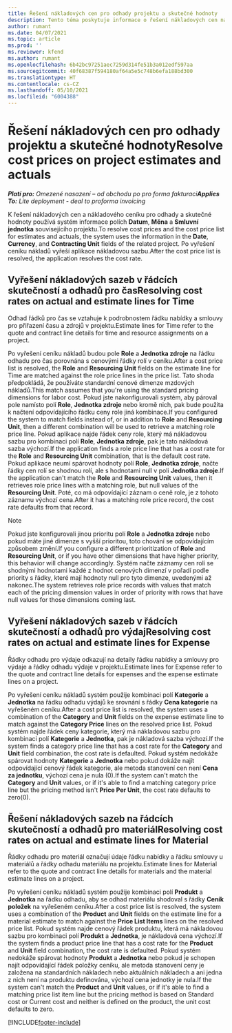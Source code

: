 ```yaml
---
title: Řešení nákladových cen pro odhady projektu a skutečné hodnoty
description: Tento téma poskytuje informace o řešení nákladových cen na základě projektových odhadů a skutečností.
author: rumant
ms.date: 04/07/2021
ms.topic: article
ms.prod: ''
ms.reviewer: kfend
ms.author: rumant
ms.openlocfilehash: 6b42bc97251aec7259d314fe51b3a012edf597aa
ms.sourcegitcommit: 40f68387f594180af64a5e5c748b6efa188bd300
ms.translationtype: HT
ms.contentlocale: cs-CZ
ms.lasthandoff: 05/10/2021
ms.locfileid: "6004388"
---
```

# <a name="resolve-cost-prices-on-project-estimates-and-actuals"></a><span data-ttu-id="9492e-103">Řešení nákladových cen pro odhady projektu a skutečné hodnoty</span><span class="sxs-lookup"><span data-stu-id="9492e-103">Resolve cost prices on project estimates and actuals</span></span> 

<span data-ttu-id="9492e-104">_**Platí pro:** Omezené nasazení – od obchodu po pro forma fakturaci_</span><span class="sxs-lookup"><span data-stu-id="9492e-104">_**Applies To:** Lite deployment - deal to proforma invoicing_</span></span>

<span data-ttu-id="9492e-105">K řešení nákladových cen a nákladového ceníku pro odhady a skutečné hodnoty používá systém informace polích **Datum**, **Měna** a **Smluvní jednotka** souvisejícího projektu.</span><span class="sxs-lookup"><span data-stu-id="9492e-105">To resolve cost prices and the cost price list for estimates and actuals, the system uses the information in the **Date**, **Currency**, and **Contracting Unit** fields of the related project.</span></span> <span data-ttu-id="9492e-106">Po vyřešení ceníku nákladů vyřeší aplikace nákladovou sazbu.</span><span class="sxs-lookup"><span data-stu-id="9492e-106">After the cost price list is resolved, the application resolves the cost rate.</span></span>

## <a name="resolving-cost-rates-on-actual-and-estimate-lines-for-time"></a><span data-ttu-id="9492e-107">Vyřešení nákladových sazeb v řádcích skutečností a odhadů pro čas</span><span class="sxs-lookup"><span data-stu-id="9492e-107">Resolving cost rates on actual and estimate lines for Time</span></span>

<span data-ttu-id="9492e-108">Odhad řádků pro čas se vztahuje k podrobnostem řádku nabídky a smlouvy pro přiřazení času a zdrojů v projektu.</span><span class="sxs-lookup"><span data-stu-id="9492e-108">Estimate lines for Time refer to the quote and contract line details for time and resource assignments on a project.</span></span>

<span data-ttu-id="9492e-109">Po vyřešení ceníku nákladů budou pole **Role** a **Jednotka zdroje** na řádku odhadu pro čas porovnána s cenovými řádky rolí v ceníku.</span><span class="sxs-lookup"><span data-stu-id="9492e-109">After a cost price list is resolved, the **Role** and **Resourcing Unit** fields on the estimate line for Time are matched against the role price lines in the price list.</span></span> <span data-ttu-id="9492e-110">Tato shoda předpokládá, že používáte standardní cenové dimenze mzdových nákladů.</span><span class="sxs-lookup"><span data-stu-id="9492e-110">This match assumes that you're using the standard pricing dimensions for labor cost.</span></span> <span data-ttu-id="9492e-111">Pokud jste nakonfigurovali systém, aby pároval pole namísto polí **Role**, **Jednotka zdroje** nebo kromě nich, pak bude použita k načtení odpovídajícího řádku ceny role jiná kombinace.</span><span class="sxs-lookup"><span data-stu-id="9492e-111">If you configured the system to match fields instead of, or in addition to **Role** and **Resourcing Unit**, then a different combination will be used to retrieve a matching role price line.</span></span> <span data-ttu-id="9492e-112">Pokud aplikace najde řádek ceny role, který má nákladovou sazbu pro kombinaci polí **Role**, **Jednotka zdroje**, pak je tato nákladová sazba výchozí.</span><span class="sxs-lookup"><span data-stu-id="9492e-112">If the application finds a role price line that has a cost rate for the **Role** and **Resourcing Unit** combination, that is the default cost rate.</span></span> <span data-ttu-id="9492e-113">Pokud aplikace neumí spárovat hodnoty polí **Role**, **Jednotka zdroje**, načte řádky cen rolí se shodnou rolí, ale s hodnotami null v poli **Jednotka zdroje**.</span><span class="sxs-lookup"><span data-stu-id="9492e-113">If the application can't match the **Role** and **Resourcing Unit** values, then it retrieves role price lines with a matching role, but null values of the **Resourcing Unit**.</span></span> <span data-ttu-id="9492e-114">Poté, co má odpovídající záznam o ceně role, je z tohoto záznamu výchozí cena.</span><span class="sxs-lookup"><span data-stu-id="9492e-114">After it has a matching role price record, the cost rate defaults from that record.</span></span> 

> [!NOTE]
> <span data-ttu-id="9492e-115">Pokud jste konfigurovali jinou prioritu polí **Role** a **Jednotka zdroje** nebo pokud máte jiné dimenze s vyšší prioritou, toto chování se odpovídajícím způsobem změní.</span><span class="sxs-lookup"><span data-stu-id="9492e-115">If you configure a different prioritization of **Role** and **Resourcing Unit**, or if you have other dimensions that have higher priority, this behavior will change accordingly.</span></span> <span data-ttu-id="9492e-116">Systém načte záznamy cen rolí se shodnými hodnotami každé z hodnot cenových dimenzí v pořadí podle priority s řádky, které mají hodnoty null pro tyto dimenze, uvedenými až nakonec.</span><span class="sxs-lookup"><span data-stu-id="9492e-116">The system retrieves role price records with values that match each of the pricing dimension values in order of priority with rows that have null values for those dimensions coming last.</span></span>

## <a name="resolving-cost-rates-on-actual-and-estimate-lines-for-expense"></a><span data-ttu-id="9492e-117">Vyřešení nákladových sazeb v řádcích skutečností a odhadů pro výdaj</span><span class="sxs-lookup"><span data-stu-id="9492e-117">Resolving cost rates on actual and estimate lines for Expense</span></span>

<span data-ttu-id="9492e-118">Řádky odhadu pro výdaje odkazují na detaily řádku nabídky a smlouvy pro výdaje a řádky odhadu výdaje v projektu.</span><span class="sxs-lookup"><span data-stu-id="9492e-118">Estimate lines for Expense refer to the quote and contract line details for expenses and the expense estimate lines on a project.</span></span>

<span data-ttu-id="9492e-119">Po vyřešení ceníku nákladů systém použije kombinaci polí **Kategorie** a **Jednotka** na řádku odhadu výdajů ke srovnání s řádky **Cena kategorie** na vyřešeném ceníku.</span><span class="sxs-lookup"><span data-stu-id="9492e-119">After a cost price list is resolved, the system uses a combination of the **Category** and **Unit** fields on the expense estimate line to match against the **Category Price** lines on the resolved price list.</span></span> <span data-ttu-id="9492e-120">Pokud systém najde řádek ceny kategorie, který má nákladovou sazbu pro kombinaci polí **Kategorie** a **Jednotka**, pak je nákladová sazba výchozí.</span><span class="sxs-lookup"><span data-stu-id="9492e-120">If the system finds a category price line that has a cost rate for the **Category** and **Unit** field combination, the cost rate is defaulted.</span></span> <span data-ttu-id="9492e-121">Pokud systém nedokáže spárovat hodnoty **Kategorie** a **Jednotka** nebo pokud dokáže najít odpovídající cenový řádek kategorie, ale metoda stanovení cen není **Cena za jednotku**, výchozí cena je nula (0).</span><span class="sxs-lookup"><span data-stu-id="9492e-121">If the system can't match the **Category** and **Unit** values, or if it's able to find a matching category price line but the pricing method isn't **Price Per Unit**, the cost rate defaults to zero(0).</span></span>

## <a name="resolving-cost-rates-on-actual-and-estimate-lines-for-material"></a><span data-ttu-id="9492e-122">Řešení nákladových sazeb na řádcích skutečností a odhadů pro materiál</span><span class="sxs-lookup"><span data-stu-id="9492e-122">Resolving cost rates on actual and estimate lines for Material</span></span>

<span data-ttu-id="9492e-123">Řádky odhadu pro materiál označují údaje řádku nabídky a řádku smlouvy u materiálů a řádky odhadu materiálu na projektu.</span><span class="sxs-lookup"><span data-stu-id="9492e-123">Estimate lines for Material refer to the quote and contract line details for materials and the material estimate lines on a project.</span></span>

<span data-ttu-id="9492e-124">Po vyřešení ceníku nákladů systém použije kombinaci polí **Produkt** a **Jednotka** na řádku odhadu, aby se odhad materiálu shodoval s řádky **Ceník položek** na vyřešeném ceníku.</span><span class="sxs-lookup"><span data-stu-id="9492e-124">After a cost price list is resolved, the system uses a combination of the **Product** and **Unit** fields on the estimate line for a material estimate to match against the **Price List Items** lines on the resolved price list.</span></span> <span data-ttu-id="9492e-125">Pokud systém najde cenový řádek produktu, která má nákladovou sazbu pro kombinaci polí **Produkt** a **Jednotka**, je nákladová cena výchozí.</span><span class="sxs-lookup"><span data-stu-id="9492e-125">If the system finds a product price line that has a cost rate for the **Product** and **Unit** field combination, the cost rate is defaulted.</span></span> <span data-ttu-id="9492e-126">Pokud systém nedokáže spárovat hodnoty **Produkt** a **Jednotka** nebo pokud je schopen najít odpovídající řádek položky ceníku, ale metoda stanovení ceny je založena na standardních nákladech nebo aktuálních nákladech a ani jedna z nich není na produktu definována, výchozí cena jednotky je nula.</span><span class="sxs-lookup"><span data-stu-id="9492e-126">If the system can't match the **Product** and **Unit** values, or if it's able to find a matching price list item line but the pricing method is based on Standard cost or Current cost and neither is defined on the product, the unit cost defaults to zero.</span></span>


[!INCLUDE[footer-include](../../includes/footer-banner.md)]
